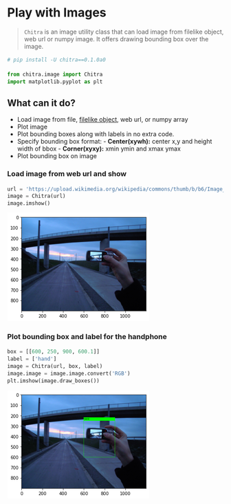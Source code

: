 # Play with Images

> `Chitra` is an image utility class that can load image from filelike object, web url or numpy image. It offers drawing bounding box over the image.


```python
# pip install -U chitra==0.1.0a0

from chitra.image import Chitra
import matplotlib.pyplot as plt
```

## What can it do?
- Load image from file, [filelike object](https://docs.python.org/3/glossary.html#term-file-like-object), web url, or numpy array
- Plot image
- Plot bounding boxes along with labels in no extra code.
- Specify bounding box format:
       - **Center(xywh):** center x,y and height width of bbox
       - **Corner(xyxy):** xmin ymin and xmax ymax
- Plot bounding box on image


### Load image from web url and show

```python
url = 'https://upload.wikimedia.org/wikipedia/commons/thumb/b/b6/Image_created_with_a_mobile_phone.png/1200px-Image_created_with_a_mobile_phone.png'
image = Chitra(url)
image.imshow()
```

![png](output_6_0.png)


### Plot bounding box and label for the handphone

```python
box = [[600, 250, 900, 600.1]]
label = ['hand']
image = Chitra(url, box, label)
image.image = image.image.convert('RGB')
plt.imshow(image.draw_boxes())
```

![png](output_8_1.png)
